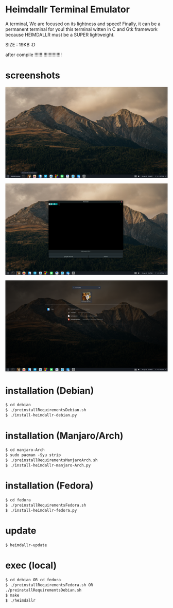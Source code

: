 # Heimdallr Terminal Emulator

A terminal,
We are focused on its lightness and speed!
Finally, it can be a permanent terminal for you!
this terminal witten in C and Gtk framework
because HEIMDALLR must be a SUPER lightweight.


SIZE : 19KB :D


after compile !!!!!!!!!!!!!!!!!!!!!


# screenshots

![screenshots](screenshots/1.png)

![screenshots](screenshots/2.png)

![screenshots](screenshots/3.png)


# installation (Debian)
    $ cd debian
    $ ./preinstallRequirementsDebian.sh
    $ ./install-heimdallr-debian.py
    

# installation (Manjaro/Arch)
    $ cd manjaro-Arch
    $ sudo pacman -Syu strip
    $ ./preinstallRequirementsManjaroArch.sh
    $ ./install-heimdallr-manjaro-Arch.py


# installation (Fedora)
    $ cd fedora
    $ ./preinstallRequirementsFedora.sh
    $ ./install-heimdallr-fedora.py


# update
    $ heimdallr-update

# exec (local)
    $ cd debian OR cd fedora
    $ ./preinstallRequirementsFedora.sh OR ./preinstallRequirementsDebian.sh
    $ make
    $ ./heimdallr

